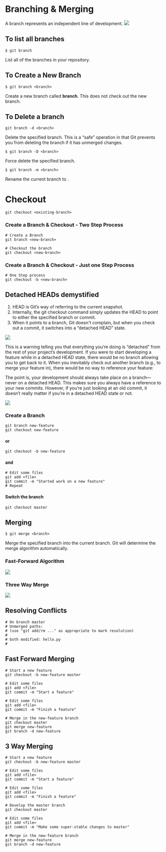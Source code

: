 # Branching & Merging
A branch represents an independent line of development.
![](img/crazybranch.svg)
## To list all branches
```
$ git branch
```
List all of the branches in your repository.

## To Create a New Branch
```
$ git branch <branch>
```
Create a new branch called **branch**. This does not check out the new branch.

## To Delete a branch
```
git branch -d <branch>
```
Delete the specified branch. This is a “safe” operation in that Git prevents you from deleting the branch if it has unmerged changes.


```
$ git branch -D <branch>
```
Force delete the specified branch.

```
$ git branch -m <branch>
```
Rename the current branch to <branch>.

# Checkout
```
git checkout <existing-branch>
```

### Create a Branch & Checkout - Two Step Process
```
# Create a Branch 
git branch <new-branch>

# Checkout the branch
git checkout <new-branch>
```

### Create a Branch & Checkout - Just one Step Process
```
# One Step process
git checkout -b <new-branch>
```

## Detached HEADs demystified
1.  HEAD is Git’s way of referring to the current snapshot.
2.  Internally, the git checkout command simply updates the HEAD to point to either the specified branch or commit.
3.  When it points to a branch, Git doesn't complain, but when you check out a commit, it switches into a “detached HEAD” state.

![](img/detachedheadba.svg)

This is a warning telling you that everything you’re doing is “detached” from the rest of your project’s development. If you were to start developing a feature while in a detached HEAD state, there would be no branch allowing you to get back to it. When you inevitably check out another branch (e.g., to merge your feature in), there would be no way to reference your feature:

The point is, your development should always take place on a branch—never on a detached HEAD. This makes sure you always have a reference to your new commits. However, if you’re just looking at an old commit, it doesn’t really matter if you’re in a detached HEAD state or not.

![](img/nabranch.svg)

### Create a Branch
```
git branch new-feature
git checkout new-feature
```

#### or 

```
git checkout -b new-feature
```

#### and

```
# Edit some files
git add <file>
git commit -m "Started work on a new feature"
# Repeat
```

#### Switch the branch
```
git checkout master
```

## Merging

```
$ git merge <branch>
```
Merge the specified branch into the current branch. Git will determine the merge algorithm automatically.

### Fast-Forward Algorithm
![](img/ffmerge.svg)
### Three Way Merge
![](img/3wmerge.svg)

## Resolving Conflicts
```
# On branch master
# Unmerged paths:
# (use "git add/rm ..." as appropriate to mark resolution)
#
# both modified: hello.py
#
```

## Fast Forward Merging
```
# Start a new feature
git checkout -b new-feature master

# Edit some files
git add <file>
git commit -m "Start a feature"

# Edit some files
git add <file>
git commit -m "Finish a feature"

# Merge in the new-feature branch
git checkout master
git merge new-feature
git branch -d new-feature
```

## 3 Way Merging
```
# Start a new feature
git checkout -b new-feature master

# Edit some files
git add <file>
git commit -m "Start a feature"

# Edit some files
git add <file>
git commit -m "Finish a feature"

# Develop the master branch
git checkout master

# Edit some files
git add <file>
git commit -m "Make some super-stable changes to master"

# Merge in the new-feature branch
git merge new-feature
git branch -d new-feature
```



